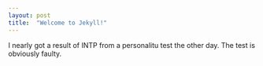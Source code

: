```yaml
---
layout: post
title:  "Welcome to Jekyll!"
---
```

I nearly got a result of INTP from a personalitu test the other day. The test is obviously faulty.
